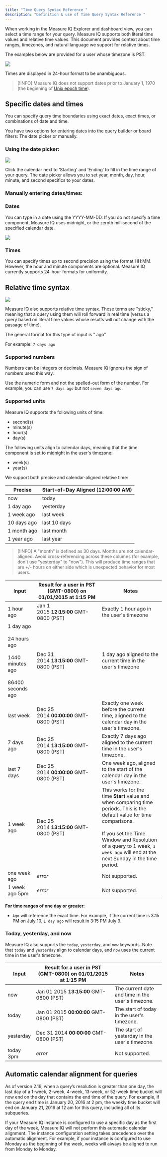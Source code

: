 ```yaml
---
title: "Time Query Syntax Reference "
description: "Definition & use of Time Query Syntax Reference "
---
```

When working in the Measure IQ Explorer and dashboard view, you can select a time range for your query. Measure IQ supports both literal time values and relative time values. This document provides context about time ranges, timezones, and natural language we support for relative times.

The examples below are provided for a user whose timezone is PST.

![](./attachments/relative%20date.png)

Times are displayed in 24-hour format to be unambiguous.

> [!INFO]
> Measure IQ does not support dates prior to January 1, 1970 (the beginning of [Unix epoch time](https://en.wikipedia.org/wiki/Unix_time)).

## Specific dates and times 

You can specify query time boundaries using exact dates, exact times, or combinations of date and time.

You have two options for entering dates into the query builder or board filters: The date picker or manually.

### Using the date picker:

![](./attachments/date%20picker.png)

Click the calendar next to ‘Starting' and ‘Ending’ to fill in the time range of your query. The date picker allows you to set year, month, day, hour, minute, and second specifics to your dates.

### Manually entering dates/times:

### Dates 

You can type in a date using the YYYY-MM-DD. If you do not specify a time component, Measure IQ uses midnight, or the zeroth millisecond of the specified calendar date.

![](./attachments/date-type%20in.png)

### Times 

You can specify times up to second precision using the format HH:MM. However, the hour and minute components are optional. Measure IQ currently supports 24-hour formats for uniformity.

## Relative time syntax 

![](./attachments/relative%20date_time_article.png)

Measure IQ also supports relative time syntax. These terms are "sticky," meaning that a query using them will roll forward in real time (versus a query based on literal time values whose results will not change with the passage of time).

The general format for this type of input is "<number> <unit> ago"

For example: `7 days ago`

### Supported numbers 

Numbers can be integers or decimals. Measure IQ ignores the sign of numbers used this way.

Use the numeric form and not the spelled-out form of the number. For example, you can use `7 days ago` but not `seven days ago`.

### Supported units 

Measure IQ supports the following units of time:

- second(s)
- minute(s)
- hour(s)
- day(s)

The following units align to calendar days, meaning that the time component is set to midnight in the user's timezone:

- week(s)
- year(s)

We support both precise and calendar-aligned relative time:

| **Precise** | **Start-of-Day Aligned (12:00:00 AM**) |
| --- | --- |
| now | today |
| 1 day ago | yesterday |
| 1 week ago | last week |
| 10 days ago | last 10 days |
| 1 month ago | last month |
| 1 year ago | last year |

> [!INFO]
> A "month" is defined as 30 days. Months are not calendar-aligned.
> Avoid cross-referencing across these columns (for example, don't use "yesterday" to "now"). This will produce time ranges that are +/- hours on either side which is unexpected behavior for most users.

| Input | Result for a user in PST (GMT-0800) on 01/01/2015 at 1:15 PM | Notes |
| --- | --- | --- |
| 1 hour ago | Jan 1 2015 **12:15:00** GMT-0800 (PST) | Exactly 1 hour ago in the user's timezone |
| 1 day ago<br><br>24 hours ago<br><br>1440 minutes ago<br><br>86400 seconds ago | Dec 31 2014 **13:15:00** GMT-0800 (PST) | 1 day ago aligned to the current time in the user's timezone |
| last week | Dec 25 2014 **00:00:00** GMT-0800 (PST) | Exactly one week before the current time, aligned to the calendar day in the user's timezone. |
| 7 days ago | Dec 25 2014 **13:15:00** GMT-0800 (PST) | Exactly 7 days ago aligned to the current time in the user's timezone. |
| last 7 days | Dec 25 2014 **00:00:00** GMT-0800 (PST) | One week ago, aligned to the start of the calendar day in the user's timezone. |
| 1 week ago | Dec 25 2014 **13:15:00** GMT-0800 (PST) | This works for the time **Start** value and when comparing time periods. This is the default value for time comparisons.<br><br>If you set the Time Window and Resolution of a query to 1 week, `1 week ago` will end at the next Sunday in the time period. |
| one week ago | *error* | Not supported. |
| 1 week ago 5pm | *error* | Not supported. |

**For time ranges of one day or greater**:

- `Ago` will reference the exact time. For example, if the current time is 3:15 PM on July 10, `1 day ago` will result in 3:15 PM July 9. 

### Today, yesterday, and now 

Measure IQ also supports the `today`, `yesterday`, and `now` keywords. Note that `today` and `yesterday` align to calendar days, and `now` uses the current time in the user's timezone.

| Input | Result for a user in PST (GMT-0800) on 01/01/2015 at 1:15 PM | Notes |
| --- | --- | --- |
| now | Jan 01 2015 **13:15:00** GMT-0800 (PST) | The current date and time in the user's timezone. |
| today | Jan 01 2015 **00:00:00** GMT-0800 (PST) | The start of today in the user's timezone. |
| yesterday | Dec 31 2014 **00:00:00** GMT-0800 (PST) | The start of yesterday in the user's timezone. |
| today 3pm | *error* | Not supported. |

## Automatic calendar alignment for queries 

As of version 2.19, when a query’s resolution is greater than one day, the last day of a 1-week, 2-week, 4-week, 13-week, or 52-week time bucket will now end on the day that contains the end time of the query. For example, if the query end time is January 20, 2016 at 2 pm, the weekly time bucket will end on January 21, 2016 at 12 am for this query, including all of its subqueries.

If your Measure IQ instance is configured to use a specific day as the first day of the week, Measure IQ will not perform this automatic calendar alignment. The instance configuration setting takes precedence over the automatic alignment. For example, if your instance is configured to use Monday as the beginning of the week, weeks will always be aligned to run from Monday to Monday.